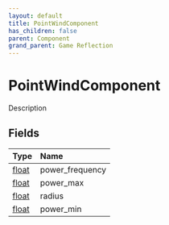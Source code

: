 ```yaml
---
layout: default
title: PointWindComponent
has_children: false
parent: Component
grand_parent: Game Reflection
---
```

# PointWindComponent
Description 

## Fields
| Type | Name |
|:-------------|:--------------|
| [float](/game-reflection/components/float.md) | power_frequency |
| [float](/game-reflection/components/float.md) | power_max |
| [float](/game-reflection/components/float.md) | radius |
| [float](/game-reflection/components/float.md) | power_min |
